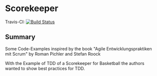 # Scorekeeper
Travis-CI: [![Build Status](https://travis-ci.org/digifa/Scorekeeper.svg?branch=master)](https://travis-ci.org/digifa/Scorekeeper)
## Summary
Some Code-Examples inspired by the book "Agile Entwicklungspraktiken mit Scrum" by Roman Pichler and Stefan Roock

With the Example of TDD of a Scorekeeper for Basketball the authors wanted to show best practices for TDD.